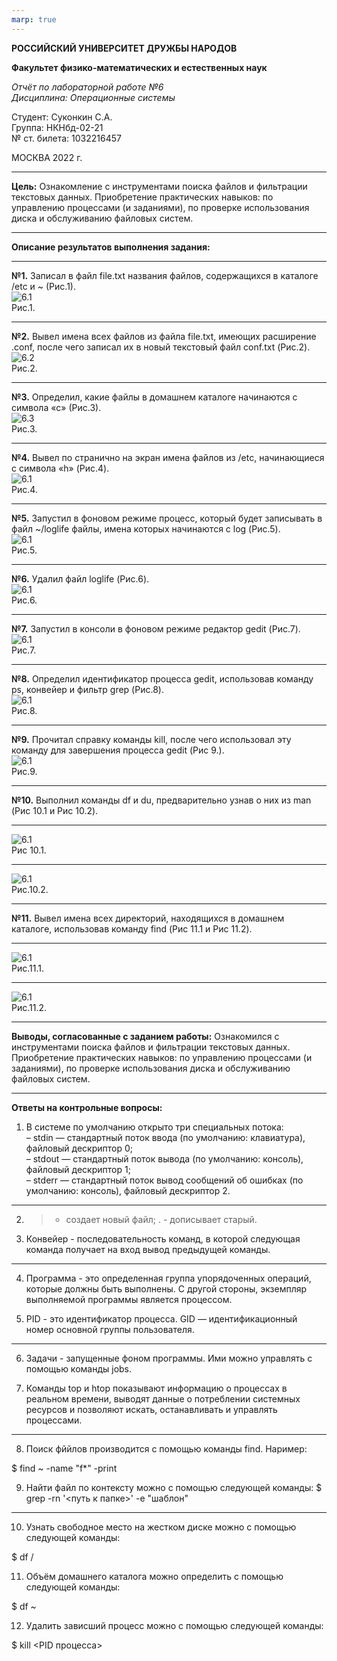 ```yaml
---
marp: true
---
```

**РОССИЙСКИЙ УНИВЕРСИТЕТ ДРУЖБЫ НАРОДОВ**

**Факультет физико-математических и естественных наук**

*Отчёт по лабораторной работе №6  
Дисциплина: Операционные системы*

Студент: Суконкин С.А.  
Группа: НКНбд-02-21  
№ ст. билета: 1032216457                                       

МОСКВА
2022 г.

---
**Цель:**
Ознакомление c инструментами поиска файлов и фильтрации текстовых данных. Приобретение практических навыков: по управлению процессами (и заданиями), по проверке использования диска и обслуживанию файловых систем.

---
**Описание результатов выполнения задания:**

---
**№1.**
Записал в файл file.txt названия файлов, содержащихся в каталоге /etc и ~ (Рис.1).  
![6.1](https://github.com/sasukonkin/Otchyoty/blob/main/New%20folder%20(6)/6.1.png?raw=true)  
Рис.1. 

---
**№2.**
Вывел имена всех файлов из файла file.txt, имеющих расширение .conf, после  чего записал их в новый текстовый файл conf.txt (Рис.2).  
![6.2](https://github.com/sasukonkin/Otchyoty/blob/main/New%20folder%20(6)/6.2.png?raw=true)  
Рис.2.

---
**№3.**
Определил, какие файлы в домашнем каталоге начинаются с символа «с» (Рис.3).  
![6.3](https://github.com/sasukonkin/Otchyoty/blob/main/New%20folder%20(6)/6.3.png?raw=true)  
Рис.3.

---
**№4.**
Вывел по странично на экран имена файлов из /etc, начинающиеся с символа «h» (Рис.4).  
![6.1](https://github.com/sasukonkin/Otchyoty/blob/main/New%20folder%20(6)/6.4.png?raw=true)  
Рис.4.

---
**№5.**
Запустил в фоновом режиме процесс, который будет записывать в файл ~/loglife файлы, имена которых начинаются с log (Рис.5).  
![6.1](https://github.com/sasukonkin/Otchyoty/blob/main/New%20folder%20(6)/6.5.png?raw=true)  
Рис.5.

---
**№6.**
Удалил файл loglife (Рис.6).  
![6.1](https://github.com/sasukonkin/Otchyoty/blob/main/New%20folder%20(6)/6.6.png?raw=true)  
Рис.6.

---
**№7.**
Запустил в консоли в фоновом режиме редактор gedit (Рис.7).  
![6.1](https://github.com/sasukonkin/Otchyoty/blob/main/New%20folder%20(6)/6.7.png?raw=true)  
Рис.7.

---
**№8.**
Определил идентификатор процесса gedit, использовав команду ps, конвейер и фильтр grep (Рис.8).  
![6.1](https://github.com/sasukonkin/Otchyoty/blob/main/New%20folder%20(6)/6.8.png?raw=true)  
Рис.8.

---
**№9.**
Прочитал справку команды kill, после чего использовал эту команду для завершения процесса gedit (Рис 9.).   
![6.1](https://github.com/sasukonkin/Otchyoty/blob/main/New%20folder%20(6)/6.9.png?raw=true)  
Рис.9.

---
**№10.**
Выполнил команды df и du, предварительно узнав о них из man (Рис 10.1 и Рис 10.2).  

---
![6.1](https://github.com/sasukonkin/Otchyoty/blob/main/New%20folder%20(6)/6.10.1.png?raw=true)  
Рис 10.1.

---
![6.1](https://github.com/sasukonkin/Otchyoty/blob/main/New%20folder%20(6)/6.10.2.png?raw=true)  
Рис.10.2.

---
**№11.**
Вывел имена всех директорий, находящихся в домашнем каталоге, использовав команду find (Рис 11.1 и Рис 11.2).    

---
![6.1](https://github.com/sasukonkin/Otchyoty/blob/main/New%20folder%20(6)/6.11.1.png?raw=true)  
Рис.11.1.

---
![6.1](https://github.com/sasukonkin/Otchyoty/blob/main/New%20folder%20(6)/6.11.2.png?raw=true)  
Рис.11.2.

---
**Выводы, согласованные с заданием работы:**
Ознакомился с инструментами поиска файлов и фильтрации текстовых данных. Приобретение практических навыков: по управлению процессами (и заданиями), по проверке использования диска и обслуживанию файловых систем.

---
**Ответы на контрольные вопросы:**
1. В системе по умолчанию открыто три специальных потока:    
 – stdin — стандартный поток ввода (по умолчанию: клавиатура), файловый дескриптор 0;  
 – stdout — стандартный поток вывода (по умолчанию: консоль), файловый
дескриптор 1;  
 – stderr — стандартный поток вывод сообщений об ошибках (по
умолчанию: консоль), файловый дескриптор 2.

---
2. > - создает новый файл; . - дописывает старый.

3. Конвейер - последовательность команд, в которой следующая команда получает на вход вывод предыдущей команды.

---
4. Программа - это определенная группа упорядоченных операций, которые должны быть выполнены. С другой стороны, экземпляр выполняемой программы является процессом.

5. PID - это идентификатор процесса. GID — идентификационный номер основной группы пользователя.

---
6. Задачи - запущенные фоном программы. Ими можно управлять с помощью
команды jobs.

7. Команды top и htop показывают информацию о процессах в реальном времени, выводят данные о потреблении системных ресурсов и позволяют искать, останавливать и управлять процессами.

---
8. Поиск фййлов производится с помощью команды find. Наример:

$ find ~ -name "f*" -print

9. Найти файл по контексту можно с помощью следующей команды:
$ grep -rn '<путь к папке>' -e "шаблон"

---
10. Узнать свободное место на жестком диске можно с помощью следующей
команды:

$ df /

11. Объём домашнего каталога можно определить с помощью следующей команды:

$ df ~

12. Удалить зависший процесс можно с помощью следующей команды:

$ kill <PID процесса>
